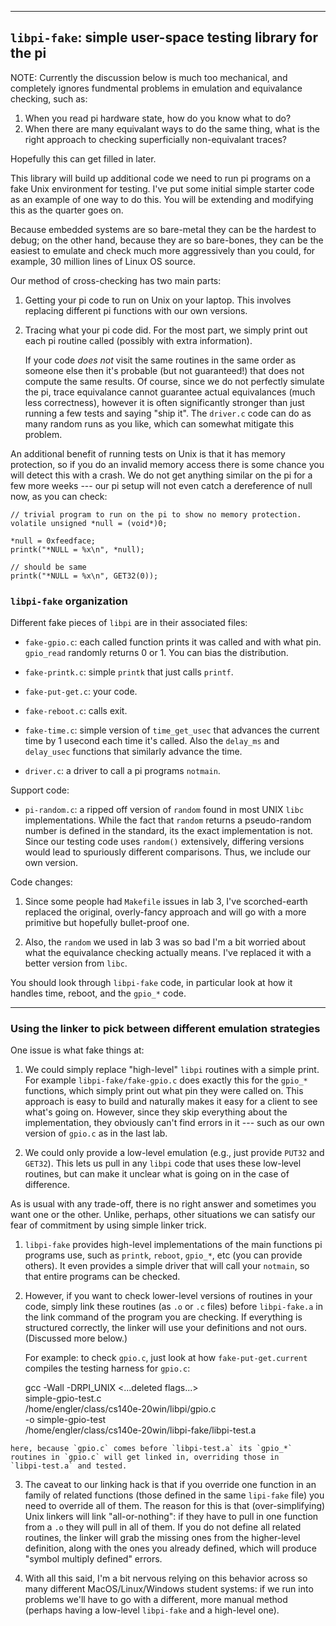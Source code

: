 ---------------------------------------------------------------------------------
## `libpi-fake`: simple user-space testing library for the pi

NOTE: Currently the discussion below is much too mechanical, and completely
ignores fundmental problems in emulation and equivalance checking, such as: 

   1. When you read pi hardware state, how do you know what to do?  
   2. When there are many equivalant ways to do the same thing, what is the 
      right approach to checking superficially non-equivalant traces?

Hopefully this can get filled in later.


This library will build up additional code we need to run pi programs
on a fake Unix environment for testing.  I've put some initial simple
starter code as an example of one way to do this.  You will be extending
and modifying this as the quarter goes on.

Because embedded systems are so bare-metal they can be the hardest to
debug; on the other hand, because they are so bare-bones, they can be
the easiest to emulate and check much more aggressively than you could,
for example, 30 million lines of Linux OS source.

Our method of cross-checking has two main parts:

  1. Getting your pi code to run on Unix on your laptop.  This involves
     replacing different pi functions with our own versions.

  2. Tracing what your pi code did.  For the most part, we simply print
     out each pi routine called (possibly with extra information).

     If your code *does not* visit the same routines in the same order
     as someone else then it's probable (but not guaranteed!) that
     does not compute the same results.   Of course, since we do not
     perfectly simulate the pi, trace equivalance cannot guarantee
     actual equivalances (much less correctness), however it is often
     significantly stronger than just running a few tests and saying
     "ship it".  The `driver.c` code can do as many random runs as you
     like, which can somewhat mitigate this problem.

An additional benefit of running tests on Unix is that it has memory
protection, so if you do an invalid memory access there is some
chance you will detect this with a crash.  We do not get anything
similar on the pi for a few more weeks --- our pi setup will not
even catch a dereference of null now, as you can check:

    // trivial program to run on the pi to show no memory protection.
    volatile unsigned *null = (void*)0;

    *null = 0xfeedface;
    printk("*NULL = %x\n", *null);

    // should be same
    printk("*NULL = %x\n", GET32(0));

###  `libpi-fake` organization

Different fake pieces of `libpi` are in their associated files:

  - `fake-gpio.c`: each called function prints it was called and with 
    what pin.  `gpio_read` randomly returns 0 or 1.  You can bias the
    distribution.

  - `fake-printk.c`: simple `printk` that just calls `printf`.

  - `fake-put-get.c`: your code.

  - `fake-reboot.c`: calls exit.

  - `fake-time.c`: simple version of `time_get_usec` that advances the
    current time by 1 usecond each time it's called.  Also the `delay_ms`
    and `delay_usec` functions that similarly advance the time.

  - `driver.c`: a driver to call a pi programs `notmain`.

Support code:
  
  - `pi-random.c`: a ripped off version of `random` found in most
  UNIX `libc` implementations.  While the fact that `random` returns
  a pseudo-random number is defined in the standard, its the exact
  implementation is not.  Since our testing code uses `random()`
  extensively, differing versions would lead to spuriously different
  comparisons.  Thus, we include our own version. 

Code changes:
  1. Since some people had `Makefile` issues in lab 3, I've scorched-earth
     replaced the original, overly-fancy approach and will go with a more
     primitive but hopefully bullet-proof one.

  2. Also, the `random` we used in lab 3 was so bad I'm a bit worried about
     what the equivalance checking actually means.  I've replaced it with
     a better version from `libc`.

You should look through `libpi-fake` code, in particular look at how it
handles time, reboot, and the `gpio_*` code.

---------------------------------------------------------------------------------
### Using the linker to pick between different emulation strategies

One issue is what fake things at:

   1. We could simply replace "high-level" `libpi` routines with a
      simple print.  For example `libpi-fake/fake-gpio.c` does exactly
      this for the `gpio_*` functions, which simply print out what pin
      they were called on.  This approach is easy to build and naturally
      makes it easy for a client to see what's going on.  However, since
      they skip everything about the implementation, they obviously
      can't find errors in it --- such as our own version of `gpio.c`
      as in the last lab.

   2. We could only provide a low-level emulation (e.g., just provide
      `PUT32` and `GET32`).  This lets us pull in any `libpi` code that
      uses these low-level routines, but can make it unclear what is
      going on in the case of difference.

As is usual with any trade-off, there is no right answer and sometimes
you want one or the other.  Unlike, perhaps, other situations we can
satisfy our fear of commitment by using simple linker trick.

  1. `libpi-fake` provides high-level implementations of the main
     functions pi programs use, such as `printk`, `reboot`, `gpio_*`,
     etc (you can provide others).  It even provides a simple driver that
     will call your `notmain`, so that entire programs can be checked.

  2. However, if you want to check lower-level versions of routines
     in your code, simply link these routines (as `.o` or `.c` files) before
     `libpi-fake.a` in the link command of the program you are checking.
     If everything is structured correctly, the linker will use your
     definitions and not ours.   (Discussed more below.)

     For example: to check `gpio.c`, just look at how `fake-put-get.current`
     compiles the testing harness for `gpio.c`:

        gcc -Wall -DRPI_UNIX <...deleted flags...>              \
                simple-gpio-test.c                              \
                /home/engler/class/cs140e-20win/libpi/gpio.c    \
                -o simple-gpio-test                             \
                /home/engler/class/cs140e-20win/libpi-fake/libpi-test.a

    here, because `gpio.c` comes before `libpi-test.a` its `gpio_*`
    routines in `gpio.c` will get linked in, overriding those in
    `libpi-test.a` and tested.

  3. The caveat to our linking hack is that if you override one
     function in an family of related functions (those defined in
     the same `lipi-fake` file) you need to override all of them.
     The reason for this is that (over-simplifying) Unix linkers will
     link "all-or-nothing": if they have to pull in one function from
     a `.o` they will pull in all of them.  If you do not define all
     related routines, the linker will grab the missing ones from the
     higher-level definition, along with the ones you already defined,
     which will produce "symbol multiply defined" errors.

  4. With all this said, I'm a bit nervous relying on this behavior across
     so many different MacOS/Linux/Windows student systems: if we run
     into problems we'll have to go with a different, more manual method
     (perhaps having a low-level `libpi-fake` and a high-level one).
